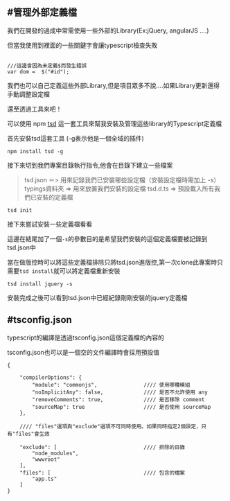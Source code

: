 #管理外部定義檔
------

我們在開發的過成中常需使用一些外部的Library(Ex:jQuery, angularJS ....)

但當我使用到裡面的一些關鍵字會讓typescript檢查失敗

```

///這邊會因為未定義$而發生錯誤
var dom =  $("#id");

```

我們也可以自己定義這些外部Library,但是項目眾多不說....如果Library更新還得手動調整設定檔

還至透過工具來吧！

可以使用 npm [tsd](https://www.npmjs.com/package/tsd) 這一套工具來幫我安裝及管理這些library的Typescript定義檔

首先安裝tsd這套工具 (-g表示他是一個全域的插件)

```
npm install tsd -g
```

接下來切到我們專案目錄執行指令,他會在目錄下建立一些檔案

>tsd.json ＝> 用來記錄我們已安裝哪些設定檔（安裝設定檔時需加上 -s）
>typings資料夾 => 用來放置我們安裝的設定檔
>tsd.d.ts => 預設載入所有我們已安裝的定義檔

```
tsd init
```

接下來嘗試安裝一些定義檔看看

這邊在結尾加了一個`-s`的參數目的是希望我們安裝的這個定義檔要被記錄到tsd.json中

當在做版控時可以將這些定義檔排除只將tsd.json進版控,第一次clone此專案時只需要`tsd install`就可以將定義檔重新安裝

```
tsd install jquery -s
```

安裝完成之後可以看到tsd.json中已經紀錄剛剛安裝的jquery定義檔

#tsconfig.json
------

typescript的編譯是透過tsconfig.json這個定義檔的內容的

tsconfig.json也可以是一個空的文件編譯時會採用預設值

```
{

    "compilerOptions": {
        "module": "commonjs",               //// 使用哪種模組
        "noImplicitAny": false,             //// 是否不允許使用 any
        "removeComments": true,             //// 是否移除 comment
        "sourceMap": true                   //// 是否使用 sourceMap
    },
    
    //// "files"選項與"exclude"選項不可同時使用。如果同時指定2個設定，只有"files"會生效
    
    "exclude": [                            //// 排除的目錄       
        "node_modules",
        "wwwroot"
    ],
    "files": [                              //// 包含的檔案
        "app.ts"
    ]
}
```
